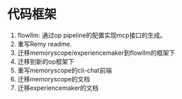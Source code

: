 # 代码框架
1. flowllm: 通过op pipeline的配置实现mcp接口的生成。
2. 重写Remy readme.
3. 迁移memoryscope/experiencemaker到flowllm的框架下
4. 迁移到新的op框架下
5. 重写memoryscope的cli-chat前端
6. 迁移memoryscope的文档
7. 迁移experiencemaker的文档

# 